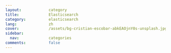 ```yaml
---
layout:            category
title:             Elasticsearch
category:          elasticsearch
lang:              zh
cover:             /assets/bg-cristian-escobar-abkEAOjnY0s-unsplash.jpg
sidebar:
  nav:             categories
comments:          false
---
```

